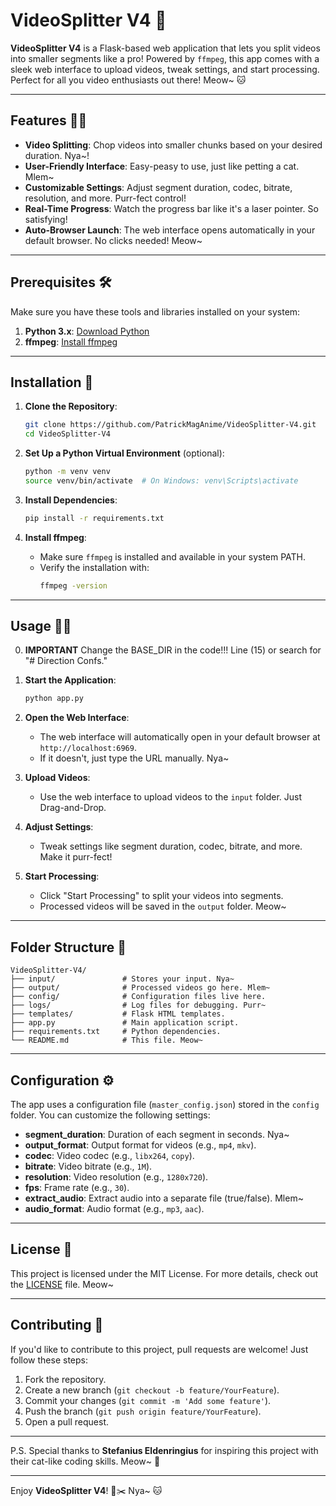 # VideoSplitter V4 🐾

**VideoSplitter V4** is a Flask-based web application that lets you split videos into smaller segments like a pro! Powered by `ffmpeg`, this app comes with a sleek web interface to upload videos, tweak settings, and start processing. Perfect for all you video enthusiasts out there! Meow~ 🐱

---

## Features 🎥✨

- **Video Splitting**: Chop videos into smaller chunks based on your desired duration. Nya~!
- **User-Friendly Interface**: Easy-peasy to use, just like petting a cat. Mlem~
- **Customizable Settings**: Adjust segment duration, codec, bitrate, resolution, and more. Purr-fect control!
- **Real-Time Progress**: Watch the progress bar like it's a laser pointer. So satisfying!
- **Auto-Browser Launch**: The web interface opens automatically in your default browser. No clicks needed! Meow~

---

## Prerequisites 🛠️

Make sure you have these tools and libraries installed on your system:

1. **Python 3.x**: [Download Python](https://www.python.org/downloads/)
2. **ffmpeg**: [Install ffmpeg](https://ffmpeg.org/download.html)

---

## Installation 🐾

1. **Clone the Repository**:
   ```bash
   git clone https://github.com/PatrickMagAnime/VideoSplitter-V4.git
   cd VideoSplitter-V4
   ```

2. **Set Up a Python Virtual Environment** (optional):
   ```bash
   python -m venv venv
   source venv/bin/activate  # On Windows: venv\Scripts\activate
   ```

3. **Install Dependencies**:
   ```bash
   pip install -r requirements.txt
   ```

4. **Install ffmpeg**:
   - Make sure `ffmpeg` is installed and available in your system PATH.
   - Verify the installation with:
     ```bash
     ffmpeg -version
     ```

---

## Usage 🐱‍💻

0. **IMPORTANT** Change the BASE_DIR in the code!!!
   Line (15) or search for "# Direction Confs."

1. **Start the Application**:
   ```bash
   python app.py
   ```

2. **Open the Web Interface**:
   - The web interface will automatically open in your default browser at `http://localhost:6969`.
   - If it doesn't, just type the URL manually. Nya~

3. **Upload Videos**:
   - Use the web interface to upload videos to the `input` folder. Just Drag-and-Drop.

4. **Adjust Settings**:
   - Tweak settings like segment duration, codec, bitrate, and more. Make it purr-fect!

5. **Start Processing**:
   - Click "Start Processing" to split your videos into segments.
   - Processed videos will be saved in the `output` folder. Meow~

---

## Folder Structure 📂

```
VideoSplitter-V4/
├── input/               # Stores your input. Nya~
├── output/              # Processed videos go here. Mlem~
├── config/              # Configuration files live here.
├── logs/                # Log files for debugging. Purr~
├── templates/           # Flask HTML templates.
├── app.py               # Main application script.
├── requirements.txt     # Python dependencies.
└── README.md            # This file. Meow~
```

---

## Configuration ⚙️

The app uses a configuration file (`master_config.json`) stored in the `config` folder. You can customize the following settings:

- **segment_duration**: Duration of each segment in seconds. Nya~
- **output_format**: Output format for videos (e.g., `mp4`, `mkv`).
- **codec**: Video codec (e.g., `libx264`, `copy`).
- **bitrate**: Video bitrate (e.g., `1M`).
- **resolution**: Video resolution (e.g., `1280x720`).
- **fps**: Frame rate (e.g., `30`).
- **extract_audio**: Extract audio into a separate file (true/false). Mlem~
- **audio_format**: Audio format (e.g., `mp3`, `aac`).

---

## License 📜

This project is licensed under the MIT License. For more details, check out the [LICENSE](LICENSE) file. Meow~

---

## Contributing 🐾

If you'd like to contribute to this project, pull requests are welcome! Just follow these steps:

1. Fork the repository.
2. Create a new branch (`git checkout -b feature/YourFeature`).
3. Commit your changes (`git commit -m 'Add some feature'`).
4. Push the branch (`git push origin feature/YourFeature`).
5. Open a pull request.

---

P.S. Special thanks to **Stefanius Eldenringius** for inspiring this project with their cat-like coding skills. Meow~ 🐾

---

Enjoy **VideoSplitter V4**! 🎥✂️ Nya~ 🐱